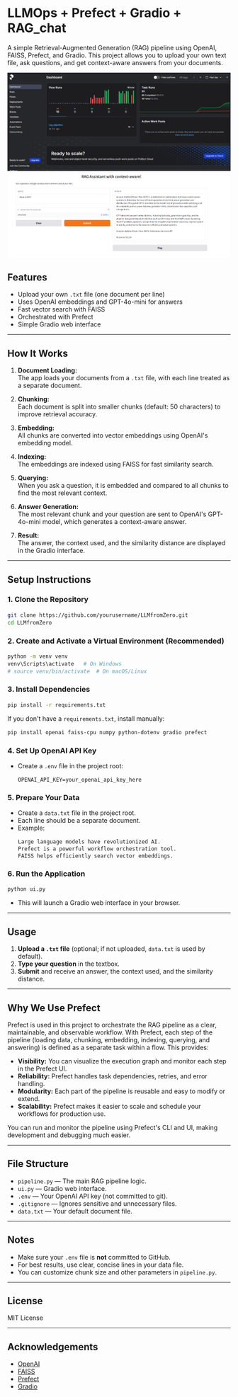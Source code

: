 # LLMOps + Prefect + Gradio + RAG_chat

A simple Retrieval-Augmented Generation (RAG) pipeline using OpenAI, FAISS, Prefect, and Gradio. This project allows you to upload your own text file, ask questions, and get context-aware answers from your documents.

![RAG_Dash](RAG_Dash.png)
![chat](Chat.png)

## Features

- Upload your own `.txt` file (one document per line)
- Uses OpenAI embeddings and GPT-4o-mini for answers
- Fast vector search with FAISS
- Orchestrated with Prefect
- Simple Gradio web interface

---

## How It Works

1. **Document Loading:**  
   The app loads your documents from a `.txt` file, with each line treated as a separate document.

2. **Chunking:**  
   Each document is split into smaller chunks (default: 50 characters) to improve retrieval accuracy.

3. **Embedding:**  
   All chunks are converted into vector embeddings using OpenAI's embedding model.

4. **Indexing:**  
   The embeddings are indexed using FAISS for fast similarity search.

5. **Querying:**  
   When you ask a question, it is embedded and compared to all chunks to find the most relevant context.

6. **Answer Generation:**  
   The most relevant chunk and your question are sent to OpenAI's GPT-4o-mini model, which generates a context-aware answer.

7. **Result:**  
   The answer, the context used, and the similarity distance are displayed in the Gradio interface.

---

## Setup Instructions

### 1. Clone the Repository

```sh
git clone https://github.com/yourusername/LLMfromZero.git
cd LLMfromZero
```

### 2. Create and Activate a Virtual Environment (Recommended)

```sh
python -m venv venv
venv\Scripts\activate   # On Windows
# source venv/bin/activate  # On macOS/Linux
```

### 3. Install Dependencies

```sh
pip install -r requirements.txt
```

If you don't have a `requirements.txt`, install manually:

```sh
pip install openai faiss-cpu numpy python-dotenv gradio prefect
```

### 4. Set Up OpenAI API Key

- Create a `.env` file in the project root:
  ```
  OPENAI_API_KEY=your_openai_api_key_here
  ```

### 5. Prepare Your Data

- Create a `data.txt` file in the project root.
- Each line should be a separate document.
- Example:
  ```
  Large language models have revolutionized AI.
  Prefect is a powerful workflow orchestration tool.
  FAISS helps efficiently search vector embeddings.
  ```

### 6. Run the Application

```sh
python ui.py
```

- This will launch a Gradio web interface in your browser.

---

## Usage

1. **Upload a `.txt` file** (optional; if not uploaded, `data.txt` is used by default).
2. **Type your question** in the textbox.
3. **Submit** and receive an answer, the context used, and the similarity distance.

---

## Why We Use Prefect

Prefect is used in this project to orchestrate the RAG pipeline as a clear, maintainable, and observable workflow. With Prefect, each step of the pipeline (loading data, chunking, embedding, indexing, querying, and answering) is defined as a separate task within a flow. This provides:

- **Visibility:** You can visualize the execution graph and monitor each step in the Prefect UI.
- **Reliability:** Prefect handles task dependencies, retries, and error handling.
- **Modularity:** Each part of the pipeline is reusable and easy to modify or extend.
- **Scalability:** Prefect makes it easier to scale and schedule your workflows for production use.

You can run and monitor the pipeline using Prefect's CLI and UI, making development and debugging much easier.

---

## File Structure

- `pipeline.py` — The main RAG pipeline logic.
- `ui.py` — Gradio web interface.
- `.env` — Your OpenAI API key (not committed to git).
- `.gitignore` — Ignores sensitive and unnecessary files.
- `data.txt` — Your default document file.

---

## Notes

- Make sure your `.env` file is **not** committed to GitHub.
- For best results, use clear, concise lines in your data file.
- You can customize chunk size and other parameters in `pipeline.py`.

---

## License

MIT License

---

## Acknowledgements

- [OpenAI](https://openai.com/)
- [FAISS](https://github.com/facebookresearch/faiss)
- [Prefect](https://www.prefect.io/)
- [Gradio](https://www.gradio.app/)
